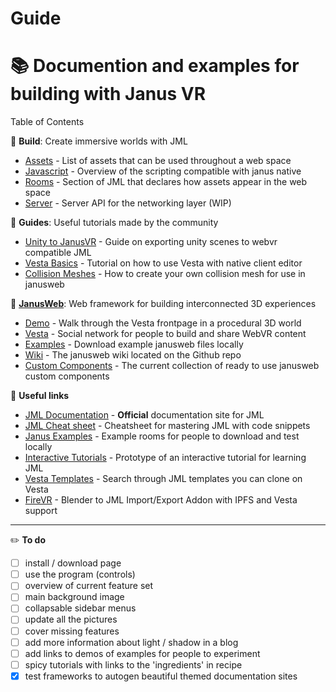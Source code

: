 # Guide

# :books: Documention and examples for building with Janus VR

Table of Contents

:wrench: **Build**: Create immersive worlds with JML

- [Assets](https://github.com/janusvr/guide/blob/master/docs/build/assets.md) - List of assets that can be used throughout a web space
- [Javascript](https://github.com/janusvr/guide/blob/master/docs/build/javascript.md) - Overview of the scripting compatible with janus native
- [Rooms](https://github.com/janusvr/guide/blob/master/docs/build/room.md) - Section of JML that declares how assets appear in the web space
- [Server](https://github.com/janusvr/guide/blob/master/docs/build/server.md) - Server API for the networking layer (WIP)

:notebook: **Guides**: Useful tutorials made by the community

- [Unity to JanusVR](https://github.com/janusvr/guide/blob/master/docs/guide/unity.md) - Guide on exporting unity scenes to webvr compatible JML
- [Vesta Basics](https://github.com/janusvr/guide/blob/master/guide/tutorials/vestabasics.md) - Tutorial on how to use Vesta with native client editor
- [Collision Meshes](https://github.com/janusvr/guide/blob/master/guide/tutorials/Collision-Meshes.md) - How to create your own collision mesh for use in janusweb

:mount_fuji: **[JanusWeb](https://github.com/jbaicoianu/janusweb)**: Web framework for building interconnected 3D experiences

- [Demo](https://web.janusvr.com/) - Walk through the Vesta frontpage in a procedural 3D world 
- [Vesta](https://vesta.janusvr.com/) - Social network for people to build and share WebVR content 
- [Examples](https://github.com/janusvr/janusvr-examples) - Download example janusweb files locally
- [Wiki](https://github.com/jbaicoianu/janusweb/wiki) - The janusweb wiki located on the Github repo
- [Custom Components](https://github.com/janusvr/janus-custom-components) - The current collection of ready to use janusweb custom components


:pushpin: **Useful links**

- [JML Documentation](http://janusvr.com/docs/build/introtojml/index.html) - **Official** documentation site for JML
- [JML Cheat sheet](https://github.com/janusvr/guide/blob/master/guide/cheatsheet.md) - Cheatsheet for mastering JML with code snippets
- [Janus Examples](https://github.com/janusvr/janusvr-examples) - Example rooms for people to download and test locally
- [Interactive Tutorials](https://github.com/jbaicoianu/janusvr-tutorials) - Prototype of an interactive tutorial for learning JML
- [Vesta Templates](https://vesta.janusvr.com/search/template/1) - Search through JML templates you can clone on Vesta
- [FireVR](https://github.com/spyduck/firevr) - Blender to JML Import/Export Addon with IPFS and Vesta support


***

:pencil2: **To do**

- [ ] install / download page
- [ ] use the program (controls)
- [ ] overview of current feature set
- [ ] main background image
- [ ] collapsable sidebar menus
- [ ] update all the pictures
- [ ] cover missing features
- [ ] add more information about light / shadow in a blog
- [ ] add links to demos of examples for people to experiment
- [ ] spicy tutorials with links to the 'ingredients' in recipe
- [x] test frameworks to autogen beautiful themed documentation sites
